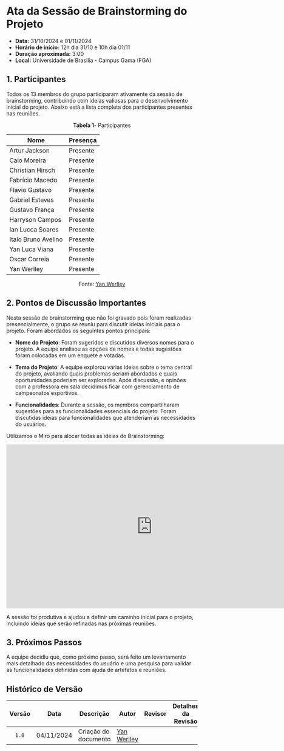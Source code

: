 # Ata da Sessão de Brainstorming do Projeto

- **Data:** 31/10/2024 e 01/11/2024
- **Horário de início:** 12h dia 31/10 e 10h dia 01/11
- **Duração aproximada:** 3:00 
- **Local:** Universidade de Brasilia - Campus Gama (FGA)  


## <a>1. Participantes</a>

Todos os 13 membros do grupo participaram ativamente da sessão de brainstorming, contribuindo com ideias valiosas para o desenvolvimento inicial do projeto. Abaixo está a lista completa dos participantes presentes nas reuniões.

<center>

**Tabela 1**- Participantes

| Nome                           | Presença |
|--------------------------------|----------|
| Artur Jackson                  | Presente |
| Caio Moreira                   | Presente |
| Christian Hirsch               | Presente |
| Fabrício Macedo                | Presente |
| Flavio Gustavo                 | Presente |
| Gabriel Esteves                | Presente |
| Gustavo França                 | Presente |
| Harryson Campos                | Presente |
| Ian Lucca Soares               | Presente |
| Italo Bruno Avelino            | Presente |
| Yan Luca Viana                 | Presente |
| Oscar Correia                  | Presente |
| Yan Werlley                    | Presente |

Fonte: <a href="https://github.com/YanWerlley
" target="_blank">Yan Werlley</a> 

</center>

## 2. Pontos de Discussão Importantes

Nesta sessão de brainstorming que não foi gravado pois foram realizadas presencialmente, o grupo se reuniu para discutir ideias iniciais para o projeto. Foram abordados os seguintes pontos principais:

- **Nome do Projeto**: Foram sugeridos e discutidos diversos nomes para o projeto. A equipe analisou as opções de nomes e todas sugestões foram colocadas em um enquete e votadas.
  
- **Tema do Projeto**: A equipe explorou várias ideias sobre o tema central do projeto, avaliando quais problemas seriam abordados e quais oportunidades poderiam ser exploradas. Após discussão, e opinões com a professora em sala decidimos ficar com gerenciamento de campeonatos esportivos.
  
- **Funcionalidades**: Durante a sessão, os membros compartilharam sugestões para as funcionalidades essenciais do projeto. Foram discutidas ideias para funcionalidades que atenderiam às necessidades do usuários.
  
Utilizamos o Miro para alocar todas as ideias do Brainstorming:

<iframe width="768" height="432" src="https://miro.com/app/live-embed/uXjVLK4ifVU=/?moveToViewport=-541,-309,3717,2807&embedId=349383055653" frameborder="0" scrolling="no" allow="fullscreen; clipboard-read; clipboard-write" allowfullscreen></iframe>

A sessão foi produtiva e ajudou a definir um caminho inicial para o projeto, incluindo ideias que serão refinadas nas próximas reuniões.

## 3. Próximos Passos

A equipe decidiu que, como próximo passo, será feito um levantamento mais detalhado das necessidades do usuário e uma pesquisa para validar as funcionalidades definidas com ajuda de artefatos e reuniões.

## <a>Histórico de Versão</a>

|Versão|Data|Descrição|Autor|Revisor| Detalhes da Revisão
|:----:|----|---------|-----|:-------:|-------|
|`1.0`| 04/11/2024 | Criação do documento |[Yan Werlley](https://github.com/YanWerlley) | | | 

